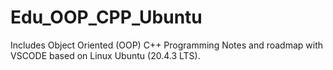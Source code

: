 # Edu_OOP_CPP_Ubuntu
Includes Object Oriented (OOP) C++ Programming Notes and roadmap with VSCODE based on Linux Ubuntu (20.4.3 LTS).
